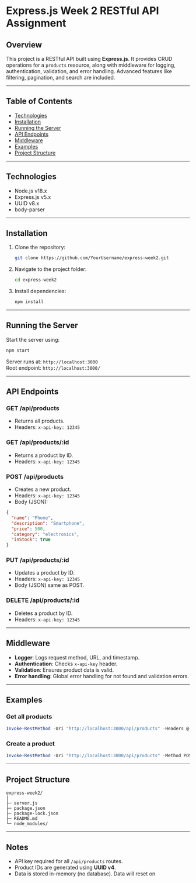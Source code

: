 # Express.js Week 2 RESTful API Assignment

## Overview
This project is a RESTful API built using **Express.js**. It provides CRUD operations for a `products` resource, along with middleware for logging, authentication, validation, and error handling. Advanced features like filtering, pagination, and search are included.

---

## Table of Contents
- [Technologies](#technologies)
- [Installation](#installation)
- [Running the Server](#running-the-server)
- [API Endpoints](#api-endpoints)
- [Middleware](#middleware)
- [Examples](#examples)
- [Project Structure](#project-structure)

---

## Technologies
- Node.js v18.x
- Express.js v5.x
- UUID v8.x
- body-parser

---

## Installation

1. Clone the repository:
   ```bash
   git clone https://github.com/YourUsername/express-week2.git
   ```
2. Navigate to the project folder:
   ```bash
   cd express-week2
   ```
3. Install dependencies:
   ```bash
   npm install
   ```

---

## Running the Server
Start the server using:

```bash
npm start
```

Server runs at: `http://localhost:3000`  
Root endpoint: `http://localhost:3000/`  

---

## API Endpoints

### **GET /api/products**
- Returns all products.  
- Headers: `x-api-key: 12345`  

### **GET /api/products/:id**
- Returns a product by ID.  
- Headers: `x-api-key: 12345`  

### **POST /api/products**
- Creates a new product.  
- Headers: `x-api-key: 12345`  
- Body (JSON):
```json
{
  "name": "Phone",
  "description": "Smartphone",
  "price": 500,
  "category": "electronics",
  "inStock": true
}
```

### **PUT /api/products/:id**
- Updates a product by ID.  
- Headers: `x-api-key: 12345`  
- Body (JSON) same as POST.  

### **DELETE /api/products/:id**
- Deletes a product by ID.  
- Headers: `x-api-key: 12345`  

---

## Middleware
- **Logger**: Logs request method, URL, and timestamp.  
- **Authentication**: Checks `x-api-key` header.  
- **Validation**: Ensures product data is valid.  
- **Error handling**: Global error handling for not found and validation errors.  

---

## Examples

### Get all products
```powershell
Invoke-RestMethod -Uri "http://localhost:3000/api/products" -Headers @{ "x-api-key" = "12345" }
```

### Create a product
```powershell
Invoke-RestMethod -Uri "http://localhost:3000/api/products" -Method POST -Headers @{ "x-api-key" = "12345" } -Body '{"name":"Phone","description":"Smartphone","price":500,"category":"electronics"}' -ContentType "application/json"
```

---

## Project Structure
```
express-week2/
│
├─ server.js
├─ package.json
├─ package-lock.json
├─ README.md
└─ node_modules/
```

---

## Notes
- API key required for all `/api/products` routes.
- Product IDs are generated using **UUID v4**.
- Data is stored in-memory (no database). Data will reset on